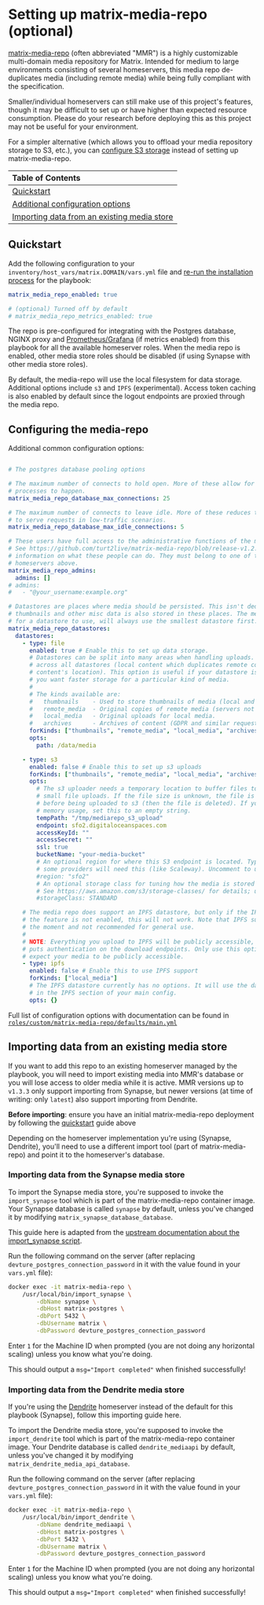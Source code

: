 # Setting up matrix-media-repo (optional)

[matrix-media-repo](https://docs.t2bot.io/matrix-media-repo/) (often abbreviated "MMR") is a highly customizable multi-domain media repository for Matrix. Intended for medium to large environments consisting of several homeservers, this media repo de-duplicates media (including remote media) while being fully compliant with the specification.

Smaller/individual homeservers can still make use of this project's features, though it may be difficult to set up or have higher than expected resource consumption. Please do your research before deploying this as this project may not be useful for your environment.

For a simpler alternative (which allows you to offload your media repository storage to S3, etc.), you can [configure S3 storage](configuring-playbook-s3.md) instead of setting up matrix-media-repo.

| **Table of Contents**                                                                       |
| :------------------------------------------------------------------------------------------ |
| [Quickstart](#quickstart)                                                                   |
| [Additional configuration options](#configuring-the-media-repo)                             |
| [Importing data from an existing media store](#importing-data-from-an-existing-media-store) |

## Quickstart

Add the following configuration to your `inventory/host_vars/matrix.DOMAIN/vars.yml` file and [re-run the installation process](./installing.md) for the playbook:

```yaml
matrix_media_repo_enabled: true

# (optional) Turned off by default
# matrix_media_repo_metrics_enabled: true
```

The repo is pre-configured for integrating with the Postgres database, NGINX proxy and [Prometheus/Grafana](configuring-playbook-prometheus-grafana.md) (if metrics enabled) from this playbook for all the available homeserver roles. When the media repo is enabled, other media store roles should be disabled (if using Synapse with other media store roles).

By default, the media-repo will use the local filesystem for data storage. Additional options include `s3` and `IPFS` (experimental). Access token caching is also enabled by default since the logout endpoints are proxied through the media repo.

## Configuring the media-repo

Additional common configuration options:
```yaml

# The postgres database pooling options

# The maximum number of connects to hold open. More of these allow for more concurrent
# processes to happen.
matrix_media_repo_database_max_connections: 25

# The maximum number of connects to leave idle. More of these reduces the time it takes
# to serve requests in low-traffic scenarios.
matrix_media_repo_database_max_idle_connections: 5

# These users have full access to the administrative functions of the media repository.
# See https://github.com/turt2live/matrix-media-repo/blob/release-v1.2.8/docs/admin.md for 
# information on what these people can do. They must belong to one of the configured 
# homeservers above.
matrix_media_repo_admins:
  admins: []
# admins:
#   - "@your_username:example.org"

# Datastores are places where media should be persisted. This isn't dedicated for just uploads:
# thumbnails and other misc data is also stored in these places. The media repo, when looking
# for a datastore to use, will always use the smallest datastore first.
matrix_media_repo_datastores:
  datastores:
    - type: file
      enabled: true # Enable this to set up data storage.
      # Datastores can be split into many areas when handling uploads. Media is still de-duplicated
      # across all datastores (local content which duplicates remote content will re-use the remote
      # content's location). This option is useful if your datastore is becoming very large, or if
      # you want faster storage for a particular kind of media.
      #
      # The kinds available are:
      #   thumbnails    - Used to store thumbnails of media (local and remote).
      #   remote_media  - Original copies of remote media (servers not configured by this repo).
      #   local_media   - Original uploads for local media.
      #   archives      - Archives of content (GDPR and similar requests).
      forKinds: ["thumbnails", "remote_media", "local_media", "archives"]
      opts:
        path: /data/media

    - type: s3
      enabled: false # Enable this to set up s3 uploads
      forKinds: ["thumbnails", "remote_media", "local_media", "archives"]
      opts:
        # The s3 uploader needs a temporary location to buffer files to reduce memory usage on
        # small file uploads. If the file size is unknown, the file is written to this location
        # before being uploaded to s3 (then the file is deleted). If you aren't concerned about
        # memory usage, set this to an empty string.
        tempPath: "/tmp/mediarepo_s3_upload"
        endpoint: sfo2.digitaloceanspaces.com
        accessKeyId: ""
        accessSecret: ""
        ssl: true
        bucketName: "your-media-bucket"
        # An optional region for where this S3 endpoint is located. Typically not needed, though
        # some providers will need this (like Scaleway). Uncomment to use.
        #region: "sfo2"
        # An optional storage class for tuning how the media is stored at s3.
        # See https://aws.amazon.com/s3/storage-classes/ for details; uncomment to use.
        #storageClass: STANDARD

    # The media repo does support an IPFS datastore, but only if the IPFS feature is enabled. If
    # the feature is not enabled, this will not work. Note that IPFS support is experimental at
    # the moment and not recommended for general use.
    #
    # NOTE: Everything you upload to IPFS will be publicly accessible, even when the media repo
    # puts authentication on the download endpoints. Only use this option for cases where you
    # expect your media to be publicly accessible.
    - type: ipfs
      enabled: false # Enable this to use IPFS support
      forKinds: ["local_media"]
      # The IPFS datastore currently has no options. It will use the daemon or HTTP API configured
      # in the IPFS section of your main config.
      opts: {}

```

Full list of configuration options with documentation can be found in [`roles/custom/matrix-media-repo/defaults/main.yml`](https://github.com/spantaleev/matrix-docker-ansible-deploy/blob/master/roles/custom/matrix-media-repo/defaults/main.yml)

## Importing data from an existing media store

If you want to add this repo to an existing homeserver managed by the playbook, you will need to import existing media into MMR's database or you will lose access to older media while it is active. MMR versions up to `v1.3.3` only support importing from Synapse, but newer versions (at time of writing: only `latest`) also support importing from Dendrite.

**Before importing**: ensure you have an initial matrix-media-repo deployment by following the [quickstart](#quickstart) guide above

Depending on the homeserver implementation yu're using (Synapse, Dendrite), you'll need to use a different import tool (part of matrix-media-repo) and point it to the homeserver's database.

### Importing data from the Synapse media store

To import the Synapse media store, you're supposed to invoke the `import_synapse` tool which is part of the matrix-media-repo container image. Your Synapse database is called `synapse` by default, unless you've changed it by modifying `matrix_synapse_database_database`.

This guide here is adapted from the [upstream documentation about the import_synapse script](https://github.com/turt2live/matrix-media-repo#importing-media-from-synapse).

Run the following command on the server (after replacing `devture_postgres_connection_password` in it with the value found in your `vars.yml` file):

```sh
docker exec -it matrix-media-repo \
    /usr/local/bin/import_synapse \
        -dbName synapse \
        -dbHost matrix-postgres \
        -dbPort 5432 \
        -dbUsername matrix \
        -dbPassword devture_postgres_connection_password
```

Enter `1` for the Machine ID when prompted (you are not doing any horizontal scaling) unless you know what you're doing.

This should output a `msg="Import completed"` when finished successfully!

### Importing data from the Dendrite media store

If you're using the [Dendrite](configuring-playbook-dendrite.md) homeserver instead of the default for this playbook (Synapse), follow this importing guide here.

To import the Dendrite media store, you're supposed to invoke the `import_dendrite` tool which is part of the matrix-media-repo container image. Your Dendrite database is called `dendrite_mediaapi` by default, unless you've changed it by modifying `matrix_dendrite_media_api_database`.

Run the following command on the server (after replacing `devture_postgres_connection_password` in it with the value found in your `vars.yml` file):

```sh
docker exec -it matrix-media-repo \
    /usr/local/bin/import_dendrite \
        -dbName dendrite_mediaapi \
        -dbHost matrix-postgres \
        -dbPort 5432 \
        -dbUsername matrix \
        -dbPassword devture_postgres_connection_password
```

Enter `1` for the Machine ID when prompted (you are not doing any horizontal scaling) unless you know what you're doing.

This should output a `msg="Import completed"` when finished successfully!
